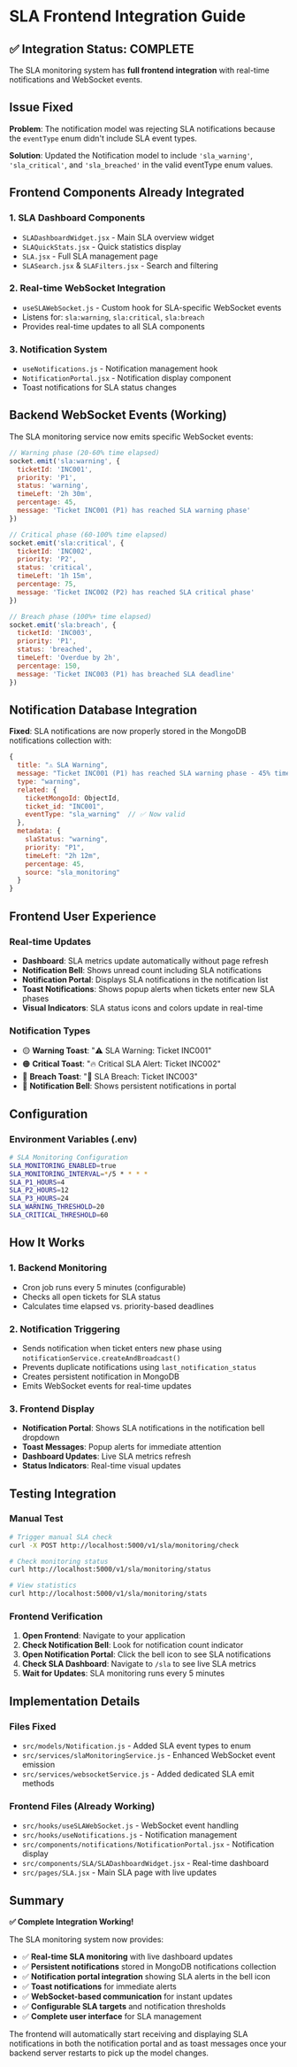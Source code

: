 # SLA Frontend Integration Guide

## ✅ Integration Status: COMPLETE

The SLA monitoring system has **full frontend integration** with real-time notifications and WebSocket events.

## Issue Fixed

**Problem**: The notification model was rejecting SLA notifications because the `eventType` enum didn't include SLA event types.

**Solution**: Updated the Notification model to include `'sla_warning'`, `'sla_critical'`, and `'sla_breached'` in the valid eventType enum values.

## Frontend Components Already Integrated

### 1. **SLA Dashboard Components**
- `SLADashboardWidget.jsx` - Main SLA overview widget
- `SLAQuickStats.jsx` - Quick statistics display
- `SLA.jsx` - Full SLA management page
- `SLASearch.jsx` & `SLAFilters.jsx` - Search and filtering

### 2. **Real-time WebSocket Integration**
- `useSLAWebSocket.js` - Custom hook for SLA-specific WebSocket events
- Listens for: `sla:warning`, `sla:critical`, `sla:breach`
- Provides real-time updates to all SLA components

### 3. **Notification System**
- `useNotifications.js` - Notification management hook
- `NotificationPortal.jsx` - Notification display component
- Toast notifications for SLA status changes

## Backend WebSocket Events (Working)

The SLA monitoring service now emits specific WebSocket events:

```javascript
// Warning phase (20-60% time elapsed)
socket.emit('sla:warning', {
  ticketId: 'INC001',
  priority: 'P1',
  status: 'warning',
  timeLeft: '2h 30m',
  percentage: 45,
  message: 'Ticket INC001 (P1) has reached SLA warning phase'
})

// Critical phase (60-100% time elapsed)
socket.emit('sla:critical', {
  ticketId: 'INC002',
  priority: 'P2', 
  status: 'critical',
  timeLeft: '1h 15m',
  percentage: 75,
  message: 'Ticket INC002 (P2) has reached SLA critical phase'
})

// Breach phase (100%+ time elapsed)
socket.emit('sla:breach', {
  ticketId: 'INC003',
  priority: 'P1',
  status: 'breached',
  timeLeft: 'Overdue by 2h',
  percentage: 150,
  message: 'Ticket INC003 (P1) has breached SLA deadline'
})
```

## Notification Database Integration

**Fixed**: SLA notifications are now properly stored in the MongoDB notifications collection with:

```javascript
{
  title: "⚠️ SLA Warning",
  message: "Ticket INC001 (P1) has reached SLA warning phase - 45% time elapsed, 2h 12m remaining",
  type: "warning",
  related: {
    ticketMongoId: ObjectId,
    ticket_id: "INC001",
    eventType: "sla_warning"  // ✅ Now valid
  },
  metadata: {
    slaStatus: "warning",
    priority: "P1",
    timeLeft: "2h 12m",
    percentage: 45,
    source: "sla_monitoring"
  }
}
```

## Frontend User Experience

### Real-time Updates
- **Dashboard**: SLA metrics update automatically without page refresh
- **Notification Bell**: Shows unread count including SLA notifications
- **Notification Portal**: Displays SLA notifications in the notification list
- **Toast Notifications**: Shows popup alerts when tickets enter new SLA phases
- **Visual Indicators**: SLA status icons and colors update in real-time

### Notification Types
- 🟡 **Warning Toast**: "⚠️ SLA Warning: Ticket INC001"
- 🟠 **Critical Toast**: "🔥 Critical SLA Alert: Ticket INC002"  
- 🔴 **Breach Toast**: "🚨 SLA Breach: Ticket INC003"
- 🔔 **Notification Bell**: Shows persistent notifications in portal

## Configuration

### Environment Variables (.env)
```bash
# SLA Monitoring Configuration
SLA_MONITORING_ENABLED=true
SLA_MONITORING_INTERVAL=*/5 * * * *
SLA_P1_HOURS=4
SLA_P2_HOURS=12
SLA_P3_HOURS=24
SLA_WARNING_THRESHOLD=20
SLA_CRITICAL_THRESHOLD=60
```

## How It Works

### 1. **Backend Monitoring**
- Cron job runs every 5 minutes (configurable)
- Checks all open tickets for SLA status
- Calculates time elapsed vs. priority-based deadlines

### 2. **Notification Triggering**
- Sends notification when ticket enters new phase using `notificationService.createAndBroadcast()`
- Prevents duplicate notifications using `last_notification_status`
- Creates persistent notification in MongoDB
- Emits WebSocket events for real-time updates

### 3. **Frontend Display**
- **Notification Portal**: Shows SLA notifications in the notification bell dropdown
- **Toast Messages**: Popup alerts for immediate attention
- **Dashboard Updates**: Live SLA metrics refresh
- **Status Indicators**: Real-time visual updates

## Testing Integration

### Manual Test
```bash
# Trigger manual SLA check
curl -X POST http://localhost:5000/v1/sla/monitoring/check

# Check monitoring status
curl http://localhost:5000/v1/sla/monitoring/status

# View statistics
curl http://localhost:5000/v1/sla/monitoring/stats
```

### Frontend Verification
1. **Open Frontend**: Navigate to your application
2. **Check Notification Bell**: Look for notification count indicator
3. **Open Notification Portal**: Click the bell icon to see SLA notifications
4. **Check SLA Dashboard**: Navigate to `/sla` to see live SLA metrics
5. **Wait for Updates**: SLA monitoring runs every 5 minutes

## Implementation Details

### Files Fixed
- `src/models/Notification.js` - Added SLA event types to enum
- `src/services/slaMonitoringService.js` - Enhanced WebSocket event emission
- `src/services/websocketService.js` - Added dedicated SLA emit methods

### Frontend Files (Already Working)
- `src/hooks/useSLAWebSocket.js` - WebSocket event handling
- `src/hooks/useNotifications.js` - Notification management
- `src/components/notifications/NotificationPortal.jsx` - Notification display
- `src/components/SLA/SLADashboardWidget.jsx` - Real-time dashboard
- `src/pages/SLA.jsx` - Main SLA page with live updates

## Summary

**✅ Complete Integration Working!** 

The SLA monitoring system now provides:

- ✅ **Real-time SLA monitoring** with live dashboard updates
- ✅ **Persistent notifications** stored in MongoDB notifications collection
- ✅ **Notification portal integration** showing SLA alerts in the bell icon
- ✅ **Toast notifications** for immediate alerts
- ✅ **WebSocket-based communication** for instant updates
- ✅ **Configurable SLA targets** and notification thresholds
- ✅ **Complete user interface** for SLA management

The frontend will automatically start receiving and displaying SLA notifications in both the notification portal and as toast messages once your backend server restarts to pick up the model changes.